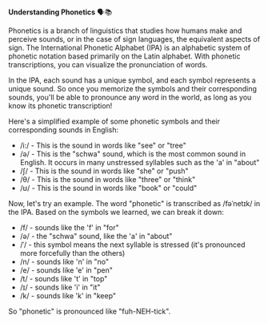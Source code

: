 **Understanding Phonetics** 🗣️📚

Phonetics is a branch of linguistics that studies how humans make and perceive sounds, or in the case of sign languages, the equivalent aspects of sign. The International Phonetic Alphabet (IPA) is an alphabetic system of phonetic notation based primarily on the Latin alphabet. With phonetic transcriptions, you can visualize the pronunciation of words.

In the IPA, each sound has a unique symbol, and each symbol represents a unique sound. So once you memorize the symbols and their corresponding sounds, you'll be able to pronounce any word in the world, as long as you know its phonetic transcription!

Here's a simplified example of some phonetic symbols and their corresponding sounds in English:

- /i:/ - This is the sound in words like "see" or "tree"
- /ə/ - This is the "schwa" sound, which is the most common sound in English. It occurs in many unstressed syllables such as the 'a' in "about"
- /ʃ/ - This is the sound in words like "she" or "push"
- /θ/ - This is the sound in words like "three" or "think"
- /ʊ/ - This is the sound in words like "book" or "could"

Now, let's try an example. The word "phonetic" is transcribed as /fəˈnetɪk/ in the IPA. Based on the symbols we learned, we can break it down:

- /f/ - sounds like the 'f' in "for"
- /ə/ - the "schwa" sound, like the 'a' in "about"
- /ˈ/ - this symbol means the next syllable is stressed (it's pronounced more forcefully than the others)
- /n/ - sounds like 'n' in "no"
- /e/ - sounds like 'e' in "pen"
- /t/ - sounds like 't' in "top"
- /ɪ/ - sounds like 'i' in "it"
- /k/ - sounds like 'k' in "keep"

So "phonetic" is pronounced like "fuh-NEH-tick". 
